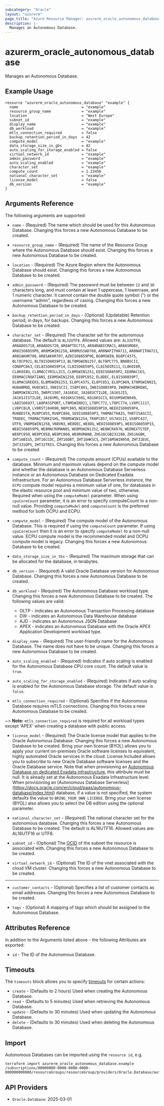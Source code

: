 ```yaml
---
subcategory: "Oracle"
layout: "azurerm"
page_title: "Azure Resource Manager: azurerm_oracle_autonomous_database"
description: |-
  Manages an Autonomous Database.
---
```


# azurerm_oracle_autonomous_database

Manages an Autonomous Database.

## Example Usage

```hcl
resource "azurerm_oracle_autonomous_database" "example" {
  name                             = "example"
  resource_group_name              = "example"
  location                         = "West Europe"
  subnet_id                        = "example"
  display_name                     = "example"
  db_workload                      = "example"
  mtls_connection_required         = false
  backup_retention_period_in_days  = 42
  compute_model                    = "example"
  data_storage_size_in_gbs         = 42
  auto_scaling_for_storage_enabled = false
  virtual_network_id               = "example"
  admin_password                   = "example"
  auto_scaling_enabled             = "example"
  character_set                    = "example"
  compute_count                    = 1.23456
  national_character_set           = "example"
  license_model                    = false
  db_version                       = "example"
}
```

## Arguments Reference

The following arguments are supported:

* `name` - (Required) The name which should be used for this Autonomous Database. Changing this forces a new Autonomous Database to be created.

* `resource_group_name` - (Required) The name of the Resource Group where the Autonomous Database should exist. Changing this forces a new Autonomous Database to be created.

* `location` - (Required) The Azure Region where the Autonomous Database should exist. Changing this forces a new Autonomous Database to be created.

* `admin_password` - (Required) The password must be between `12` and `30 `characters long, and must contain at least 1 uppercase, 1 lowercase, and 1 numeric character. It cannot contain the double quote symbol (") or the username "admin", regardless of casing. Changing this forces a new Autonomous Database to be created.

* `backup_retention_period_in_days` - (Optional) (Updatable) Retention period, in days, for backups. Changing this forces a new Autonomous Database to be created.

* `character_set` - (Required) The character set for the autonomous database.  The default is `AL32UTF8`. Allowed values are:  `AL32UTF8`, `AR8ADOS710`, `AR8ADOS720`, `AR8APTEC715`, `AR8ARABICMACS`, `AR8ASMO8X`, `AR8ISO8859P6`, `AR8MSWIN1256`, `AR8MUSSAD768`, `AR8NAFITHA711`, `AR8NAFITHA721`, `AR8SAKHR706`, `AR8SAKHR707`, `AZ8ISO8859P9E`, `BG8MSWIN`, `BG8PC437S`, `BLT8CP921`, `BLT8ISO8859P13`, `BLT8MSWIN1257`, `BLT8PC775`, `BN8BSCII`, `CDN8PC863`, `CEL8ISO8859P14`, `CL8ISO8859P5`, `CL8ISOIR111`, `CL8KOI8R`, `CL8KOI8U`, `CL8MACCYRILLICS`, `CL8MSWIN1251`, `EE8ISO8859P2`, `EE8MACCES`, `EE8MACCROATIANS`, `EE8MSWIN1250`, `EE8PC852`, `EL8DEC`, `EL8ISO8859P7`, `EL8MACGREEKS`, `EL8MSWIN1253`, `EL8PC437S`, `EL8PC851`, `EL8PC869`, `ET8MSWIN923`, `HU8ABMOD`, `HU8CWI2`, `IN8ISCII`, `IS8PC861`, `IW8ISO8859P8`, `IW8MACHEBREWS`, `IW8MSWIN1255`, `IW8PC1507`, `JA16EUC`, `JA16EUCTILDE`, `JA16SJIS`, `JA16SJISTILDE`, `JA16VMS`, `KO16KSC5601`, `KO16KSCCS`, `KO16MSWIN949`, `LA8ISO6937`, `LA8PASSPORT`, `LT8MSWIN921`, `LT8PC772`, `LT8PC774`, `LV8PC1117`, `LV8PC8LR`, `LV8RST104090`, `N8PC865`, `NE8ISO8859P10`, `NEE8ISO8859P4`, `RU8BESTA`, `RU8PC855`, `RU8PC866`, `SE8ISO8859P3`, `TH8MACTHAIS`, `TH8TISASCII`, `TR8DEC`, `TR8MACTURKISHS`, `TR8MSWIN1254`, `TR8PC857`, `US7ASCII`, `US8PC437`, `UTF8`, `VN8MSWIN1258`, `VN8VN3`, `WE8DEC`, `WE8DG`, `WE8ISO8859P1`, `WE8ISO8859P15`, `WE8ISO8859P9`, `WE8MACROMAN8S`, `WE8MSWIN1252`, `WE8NCR4970`, `WE8NEXTSTEP`, `WE8PC850`, `WE8PC858`, `WE8PC860`, `WE8ROMAN8`, `ZHS16CGB231280`, `ZHS16GBK`, `ZHT16BIG5`, `ZHT16CCDC`, `ZHT16DBT`, `ZHT16HKSCS`, `ZHT16MSWIN950`, `ZHT32EUC`, `ZHT32SOPS`, `ZHT32TRIS`. Changing this forces a new Autonomous Database to be created

* `compute_count` - (Required) The compute amount (CPUs) available to the database. Minimum and maximum values depend on the compute model and whether the database is an Autonomous Database Serverless instance or an Autonomous Database on Dedicated Exadata Infrastructure.  For an Autonomous Database Serverless instance, the `ECPU` compute model requires a minimum value of one, for databases in the elastic resource pool and minimum value of two, otherwise. Required when using the `computeModel` parameter. When using `cpuCoreCount` parameter, it is an error to specify computeCount to a non-null value. Providing `computeModel` and `computeCount` is the preferred method for both OCPU and ECPU.

* `compute_model` - (Required) The compute model of the Autonomous Database. This is required if using the `computeCount` parameter. If using `cpuCoreCount` then it is an error to specify `computeModel` to a non-null value. ECPU compute model is the recommended model and OCPU compute model is legacy. Changing this forces a new Autonomous Database to be created.

* `data_storage_size_in_tbs` - (Required) The maximum storage that can be allocated for the database, in terabytes.

* `db_version` - (Required) A valid Oracle Database version for Autonomous Database. Changing this forces a new Autonomous Database to be created.

* `db_workload` - (Required) The Autonomous Database workload type. Changing this forces a new Autonomous Database to be created. The following values are valid:
  * OLTP - indicates an Autonomous Transaction Processing database
  * DW - indicates an Autonomous Data Warehouse database
  * AJD - indicates an Autonomous JSON Database
  * APEX - indicates an Autonomous Database with the Oracle APEX Application Development workload type.

* `display_name` - (Required) The user-friendly name for the Autonomous Database. The name does not have to be unique. Changing this forces a new Autonomous Database to be created.

* `auto_scaling_enabled` - (Required) Indicates if auto scaling is enabled for the Autonomous Database CPU core count. The default value is `true`.

* `auto_scaling_for_storage_enabled` - (Required) Indicates if auto scaling is enabled for the Autonomous Database storage. The default value is `false`.

* `mtls_connection_required` - (Optional) Specifies if the Autonomous Database requires mTLS connections. Changing this forces a new Autonomous Database to be created.

~> **Note:** `mtls_connection_required` is required for all workload types except 'APEX' when creating a database with public access.

* `license_model` - (Required) The Oracle license model that applies to the Oracle Autonomous Database. Changing this forces a new Autonomous Database to be created. Bring your own license (BYOL) allows you to apply your current on-premises Oracle software licenses to equivalent, highly automated Oracle services in the cloud. License Included allows you to subscribe to new Oracle Database software licenses and the Oracle Database service. Note that when provisioning an [Autonomous Database on dedicated Exadata infrastructure](https://docs.oracle.com/en/cloud/paas/autonomous-database/index.html), this attribute must be null. It is already set at the Autonomous Exadata Infrastructure level. When provisioning an [Autonomous Database Serverless] (https://docs.oracle.com/en/cloud/paas/autonomous-database/index.html) database, if a value is not specified, the system defaults the value to `BRING_YOUR_OWN_LICENSE`. Bring your own license (BYOL) also allows you to select the DB edition using the optional parameter.

* `national_character_set` - (Required) The national character set for the autonomous database. Changing this forces a new Autonomous Database to be created. The default is AL16UTF16. Allowed values are: AL16UTF16 or UTF8.

* `subnet_id` - (Optional) The [OCID](https://docs.cloud.oracle.com/iaas/Content/General/Concepts/identifiers.htm) of the subnet the resource is associated with. Changing this forces a new Autonomous Database to be created.

* `virtual_network_id` - (Optional) The ID of the vnet associated with the cloud VM cluster. Changing this forces a new Autonomous Database to be created.

---

* `customer_contacts` - (Optional) Specifies a list of customer contacts as email addresses. Changing this forces a new Autonomous Database to be created.

* `tags` - (Optional) A mapping of tags which should be assigned to the Autonomous Database.

## Attributes Reference

In addition to the Arguments listed above - the following Attributes are exported:

* `id` - The ID of the Autonomous Database.

## Timeouts

The `timeouts` block allows you to specify [timeouts](https://www.terraform.io/language/resources/syntax#operation-timeouts) for certain actions:

* `create` - (Defaults to 2 hours) Used when creating the Autonomous Database.
* `read` - (Defaults to 5 minutes) Used when retrieving the Autonomous Database.
* `update` - (Defaults to 30 minutes) Used when updating the Autonomous Database.
* `delete` - (Defaults to 30 minutes) Used when deleting the Autonomous Database.

## Import

Autonomous Databases can be imported using the `resource id`, e.g.

```shell
terraform import azurerm_oracle_autonomous_database.example /subscriptions/00000000-0000-0000-0000-000000000000/resourceGroups/resourceGroup/providers/Oracle.Database/autonomousDatabases/autonomousDatabases1
```

## API Providers

* `Oracle.Database`: 2025-03-01
